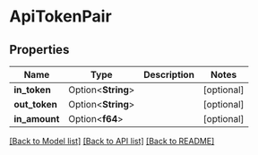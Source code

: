 # ApiTokenPair

## Properties

Name | Type | Description | Notes
------------ | ------------- | ------------- | -------------
**in_token** | Option<**String**> |  | [optional]
**out_token** | Option<**String**> |  | [optional]
**in_amount** | Option<**f64**> |  | [optional]

[[Back to Model list]](../README.md#documentation-for-models) [[Back to API list]](../README.md#documentation-for-api-endpoints) [[Back to README]](../README.md)


